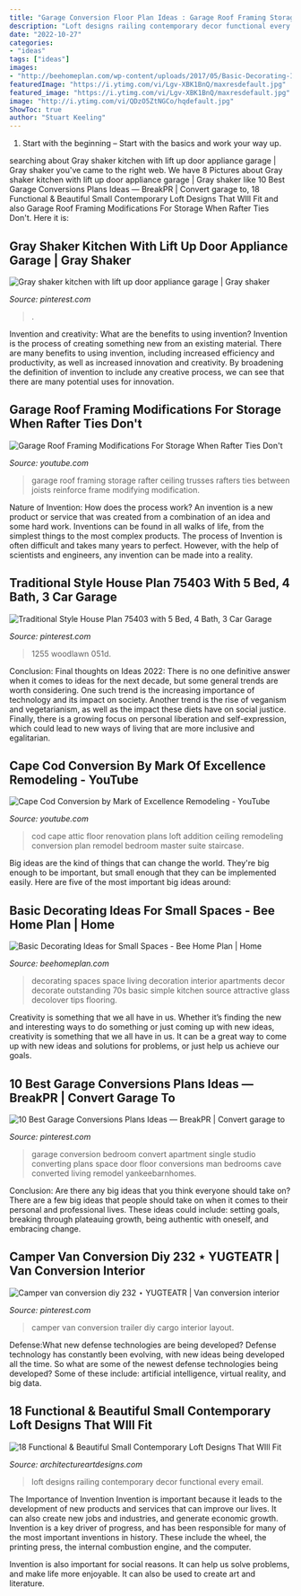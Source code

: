 ```yaml
---
title: "Garage Conversion Floor Plan Ideas : Garage Roof Framing Storage Rafter Ceiling Trusses Rafters Ties Between Joists Reinforce Frame Modifying Modification"
description: "Loft designs railing contemporary decor functional every email"
date: "2022-10-27"
categories:
- "ideas"
tags: ["ideas"]
images:
- "http://beehomeplan.com/wp-content/uploads/2017/05/Basic-Decorating-Ideas-for-Small-Spaces-6.jpg"
featuredImage: "https://i.ytimg.com/vi/Lgv-XBK1BnQ/maxresdefault.jpg"
featured_image: "https://i.ytimg.com/vi/Lgv-XBK1BnQ/maxresdefault.jpg"
image: "http://i.ytimg.com/vi/QDzO5ZtNGCo/hqdefault.jpg"
ShowToc: true
author: "Stuart Keeling"
---
```



1. Start with the beginning – Start with the basics and work your way up.

	

		
searching about Gray shaker kitchen with lift up door appliance garage | Gray shaker you've came to the right web. We have 8 Pictures about Gray shaker kitchen with lift up door appliance garage | Gray shaker like 10 Best Garage Conversions Plans Ideas — BreakPR | Convert garage to, 18 Functional &amp; Beautiful Small Contemporary Loft Designs That WIll Fit and also Garage Roof Framing Modifications For Storage When Rafter Ties Don&#039;t. Here it is:
		
    
## Gray Shaker Kitchen With Lift Up Door Appliance Garage | Gray Shaker

<img loading=lazy src="https://i.pinimg.com/736x/0f/f1/ff/0ff1ff26d1a671da96736fff75243d76.jpg" onerror="this.onerror=null;this.src='https://tse4.mm.bing.net/th?id=OIP.W7N4ShWE4QyS-7X2iD1WjAHaJ3&amp;pid=15.1';" alt="Gray shaker kitchen with lift up door appliance garage | Gray shaker">

_Source: pinterest.com_

>. 

	

Invention and creativity: What are the benefits to using invention?
Invention is the process of creating something new from an existing material. There are many benefits to using invention, including increased efficiency and productivity, as well as increased innovation and creativity. By broadening the definition of invention to include any creative process, we can see that there are many potential uses for innovation.

    
## Garage Roof Framing Modifications For Storage When Rafter Ties Don&#039;t

<img loading=lazy src="https://i.ytimg.com/vi/Lgv-XBK1BnQ/maxresdefault.jpg" onerror="this.onerror=null;this.src='https://tse4.mm.bing.net/th?id=OIP.WOmkeD6Fwu5yCLpYexq-MwHaEK&amp;pid=15.1';" alt="Garage Roof Framing Modifications For Storage When Rafter Ties Don&#039;t">

_Source: youtube.com_

>garage roof framing storage rafter ceiling trusses rafters ties between joists reinforce frame modifying modification. 

	

Nature of Invention: How does the process work?
An invention is a new product or service that was created from a combination of an idea and some hard work. Inventions can be found in all walks of life, from the simplest things to the most complex products. The process of Invention is often difficult and takes many years to perfect. However, with the help of scientists and engineers, any invention can be made into a reality.

    
## Traditional Style House Plan 75403 With 5 Bed, 4 Bath, 3 Car Garage

<img loading=lazy src="https://i.pinimg.com/736x/7b/4b/0a/7b4b0ae2ebecba4f9558c71a332ecd3f.jpg" onerror="this.onerror=null;this.src='https://tse3.mm.bing.net/th?id=OIP.bFF3LzDsx8oXDsHQfz0V3QHaEK&amp;pid=15.1';" alt="Traditional Style House Plan 75403 with 5 Bed, 4 Bath, 3 Car Garage">

_Source: pinterest.com_

>1255 woodlawn 051d. 

	

Conclusion:
Final thoughts on Ideas 2022:
There is no one definitive answer when it comes to ideas for the next decade, but some general trends are worth considering. One such trend is the increasing importance of technology and its impact on society. Another trend is the rise of veganism and vegetarianism, as well as the impact these diets have on social justice. Finally, there is a growing focus on personal liberation and self-expression, which could lead to new ways of living that are more inclusive and egalitarian.

    
## Cape Cod Conversion By Mark Of Excellence Remodeling - YouTube

<img loading=lazy src="http://i.ytimg.com/vi/QDzO5ZtNGCo/hqdefault.jpg" onerror="this.onerror=null;this.src='https://tse2.mm.bing.net/th?id=OIP.GSkvwcfX47OWKHrfVT0JywHaFj&amp;pid=15.1';" alt="Cape Cod Conversion by Mark of Excellence Remodeling - YouTube">

_Source: youtube.com_

>cod cape attic floor renovation plans loft addition ceiling remodeling conversion plan remodel bedroom master suite staircase. 

	

Big ideas are the kind of things that can change the world. They're big enough to be important, but small enough that they can be implemented easily. Here are five of the most important big ideas around: 

    
## Basic Decorating Ideas For Small Spaces - Bee Home Plan | Home

<img loading=lazy src="http://beehomeplan.com/wp-content/uploads/2017/05/Basic-Decorating-Ideas-for-Small-Spaces-6.jpg" onerror="this.onerror=null;this.src='https://tse3.mm.bing.net/th?id=OIP.noCEIwNWniAsYnVr8dY4WwHaF_&amp;pid=15.1';" alt="Basic Decorating Ideas for Small Spaces - Bee Home Plan | Home">

_Source: beehomeplan.com_

>decorating spaces space living decoration interior apartments decor decorate outstanding 70s basic simple kitchen source attractive glass decolover tips flooring. 

	

Creativity is something that we all have in us. Whether it’s finding the new and interesting ways to do something or just coming up with new ideas, creativity is something that we all have in us. It can be a great way to come up with new ideas and solutions for problems, or just help us achieve our goals.

    
## 10 Best Garage Conversions Plans Ideas — BreakPR | Convert Garage To

<img loading=lazy src="https://i.pinimg.com/736x/ce/34/17/ce3417604b5439586c67e0088f04f6d8.jpg" onerror="this.onerror=null;this.src='https://tse1.mm.bing.net/th?id=OIP.XNQzc7ZUVLl08LLJ3TrYPAHaLE&amp;pid=15.1';" alt="10 Best Garage Conversions Plans Ideas — BreakPR | Convert garage to">

_Source: pinterest.com_

>garage conversion bedroom convert apartment single studio converting plans space door floor conversions man bedrooms cave converted living remodel yankeebarnhomes. 

	

Conclusion: Are there any big ideas that you think everyone should take on?
There are a few big ideas that people should take on when it comes to their personal and professional lives. These ideas could include: setting goals, breaking through plateauing growth, being authentic with oneself, and embracing change.

    
## Camper Van Conversion Diy 232 ⋆ YUGTEATR | Van Conversion Interior

<img loading=lazy src="https://i.pinimg.com/736x/74/e4/83/74e48306671fed6cf199559d7b4d0046.jpg" onerror="this.onerror=null;this.src='https://tse2.mm.bing.net/th?id=OIP.OqzqVWU2gfQmHzJmBs5v8wHaJ4&amp;pid=15.1';" alt="Camper van conversion diy 232 ⋆ YUGTEATR | Van conversion interior">

_Source: pinterest.com_

>camper van conversion trailer diy cargo interior layout. 

	

Defense:What new defense technologies are being developed?
Defense technology has constantly been evolving, with new ideas being developed all the time. So what are some of the newest defense technologies being developed? Some of these include: artificial intelligence, virtual reality, and big data.

    
## 18 Functional &amp; Beautiful Small Contemporary Loft Designs That WIll Fit

<img loading=lazy src="http://www.architectureartdesigns.com/wp-content/uploads/2014/12/1737.jpg" onerror="this.onerror=null;this.src='https://tse3.mm.bing.net/th?id=OIP.LbHuK1--xz6zMB0IFYRqagAAAA&amp;pid=15.1';" alt="18 Functional &amp; Beautiful Small Contemporary Loft Designs That WIll Fit">

_Source: architectureartdesigns.com_

>loft designs railing contemporary decor functional every email. 

	

The Importance of Invention
Invention is important because it leads to the development of new products and services that can improve our lives. It can also create new jobs and industries, and generate economic growth.
Invention is a key driver of progress, and has been responsible for many of the most important inventions in history. These include the wheel, the printing press, the internal combustion engine, and the computer.

Invention is also important for social reasons. It can help us solve problems, and make life more enjoyable. It can also be used to create art and literature.

